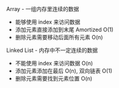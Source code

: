 Array - 一组内存里连续的数据
  + 能够使用 index 来访问数据
  + 添加元素直接添加到末尾 Amortized O(1)
  + 删除元素需要移动后面所有元素 O(n)

Linked List - 内存中不一定连续的数据
  + 不能使用 index 来访问数据 O(n)
  + 添加元素添加在最后 O(n), 双向链表 O(1)
  + 删除元素需要找到元素位置 O(n)